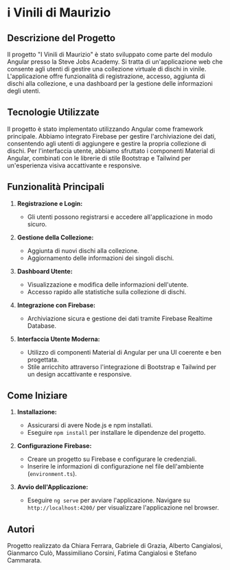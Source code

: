 # i Vinili di Maurizio

## Descrizione del Progetto
Il progetto "I Vinili di Maurizio" è stato sviluppato come parte del modulo Angular presso la Steve Jobs Academy. Si tratta di un'applicazione web che consente agli utenti di gestire una collezione virtuale di dischi in vinile. L'applicazione offre funzionalità di registrazione, accesso, aggiunta di dischi alla collezione, e una dashboard per la gestione delle informazioni degli utenti.

## Tecnologie Utilizzate
Il progetto è stato implementato utilizzando Angular come framework principale. Abbiamo integrato Firebase per gestire l'archiviazione dei dati, consentendo agli utenti di aggiungere e gestire la propria collezione di dischi. Per l'interfaccia utente, abbiamo sfruttato i componenti Material di Angular, combinati con le librerie di stile Bootstrap e Tailwind per un'esperienza visiva accattivante e responsive.

## Funzionalità Principali
1. **Registrazione e Login:**
   - Gli utenti possono registrarsi e accedere all'applicazione in modo sicuro.
   
2. **Gestione della Collezione:**
   - Aggiunta di nuovi dischi alla collezione.
   - Aggiornamento delle informazioni dei singoli dischi.

3. **Dashboard Utente:**
   - Visualizzazione e modifica delle informazioni dell'utente.
   - Accesso rapido alle statistiche sulla collezione di dischi.

4. **Integrazione con Firebase:**
   - Archiviazione sicura e gestione dei dati tramite Firebase Realtime Database.

5. **Interfaccia Utente Moderna:**
   - Utilizzo di componenti Material di Angular per una UI coerente e ben progettata.
   - Stile arricchito attraverso l'integrazione di Bootstrap e Tailwind per un design accattivante e responsive.

## Come Iniziare
1. **Installazione:**
   - Assicurarsi di avere Node.js e npm installati.
   - Eseguire `npm install` per installare le dipendenze del progetto.

2. **Configurazione Firebase:**
   - Creare un progetto su Firebase e configurare le credenziali.
   - Inserire le informazioni di configurazione nel file dell'ambiente (`environment.ts`).

3. **Avvio dell'Applicazione:**
   - Eseguire `ng serve` per avviare l'applicazione. Navigare su `http://localhost:4200/` per visualizzare l'applicazione nel browser.

## Autori

Progetto realizzato da Chiara Ferrara, Gabriele di Grazia, Alberto Cangialosi, Gianmarco Culò, Massimiliano Corsini, Fatima Cangialosi e Stefano Cammarata.

